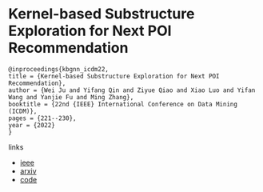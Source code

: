 # Kernel-based Substructure Exploration for Next POI Recommendation

```
@inproceedings{kbgnn_icdm22,
title = {Kernel-based Substructure Exploration for Next POI Recommendation},
author = {Wei Ju and Yifang Qin and Ziyue Qiao and Xiao Luo and Yifan Wang and Yanjie Fu and Ming Zhang},
booktitle = {22nd {IEEE} International Conference on Data Mining (ICDM)},
pages = {221--230},
year = {2022}
}
```

links
- [ieee](https://doi.org/10.1109/ICDM54844.2022.00032)
- [arxiv](https://arxiv.org/abs/2210.03969)
- [code](https://github.com/Fang6ang/KBGNN)
